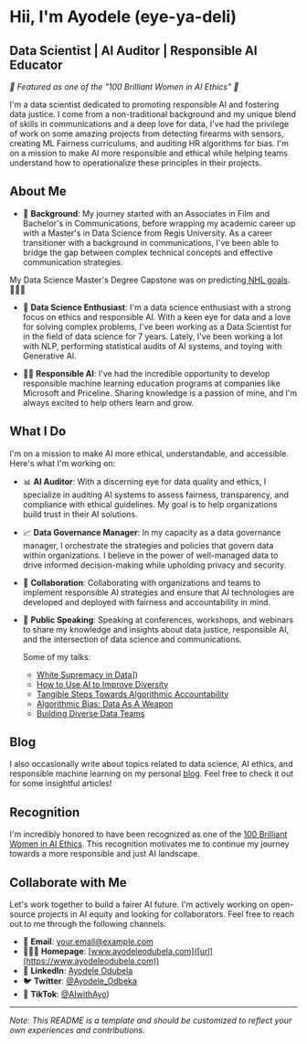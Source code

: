 
# Hii, I'm Ayodele (eye-ya-deli)

## Data Scientist | AI Auditor  | Responsible AI Educator

_🌟 Featured as one of the "100 Brilliant Women in AI Ethics" 🌟_

I'm a data scientist dedicated to promoting responsible AI and fostering data justice. I come from a non-traditional background and my unique blend of skills in communications and a deep love for data, I've had the privilege of work on some amazing projects from detecting firearms with sensors, creating ML Fairness curriculums, and auditing HR algorithms for bias. I'm on a mission to make AI more responsible and ethical while helping teams understand how to operationalize these principles in their projects.

## About Me

- 🧬 **Background**: My journey started with an Associates in Film and Bachelor's in Communications, before wrapping my academic career up with a Master's in Data Science from Regis University. As a career transitioner with a background in communications, I've been able to  bridge the gap between complex technical concepts and effective communication strategies.

My Data Science Master's Degree Capstone was on predicting[ NHL goals](https://github.com/Ayodeleohh/hockeyGoals). 🏒🥅🚨

- 🤖 **Data Science Enthusiast**: I'm a data science enthusiast with a strong focus on ethics and responsible AI. With a keen eye for data and a love for solving complex problems, I've been working as a Data Scientist for in the field of data science for 7 years. Lately, I've been working a lot with NLP, performing statistical audits of AI systems, and toying with Generative AI.

- 👩‍🏫 **Responsible AI**: I've had the incredible opportunity to develop responsible machine learning education programs at companies like Microsoft and Priceline. Sharing knowledge is a passion of mine, and I'm always excited to help others learn and grow.

## What I Do

I'm on a mission to make AI more ethical, understandable, and accessible. Here's what I'm working on:

- 📊 **AI Auditor**: With a discerning eye for data quality and ethics, I specialize in auditing AI systems to assess fairness, transparency, and compliance with ethical guidelines. My goal is to help organizations build trust in their AI solutions.
  
- 📈 **Data Governance Manager**: In my capacity as a data governance manager, I orchestrate the strategies and policies that govern data within organizations. I believe in the power of well-managed data to drive informed decision-making while upholding privacy and security.

- 🤝 **Collaboration**: Collaborating with organizations and teams to implement responsible AI strategies and ensure that AI technologies are developed and deployed with fairness and accountability in mind.

- 📢 **Public Speaking**: Speaking at conferences, workshops, and webinars to share my knowledge and insights about data justice, responsible AI, and the intersection of data science and communications.

  Some of my talks:
  - [White Supremacy in Data]([https://youtu.be/jete1vyYsuc?si=GCfgP0NTEB7gxJ5M)])
  - [How to Use AI to Improve Diversity]([https://youtu.be/2ZmwrxyK6Io?si=sQ84j72jtEfVw8Aj])
  - [Tangible Steps Towards Algorithmic Accountability]([https://youtu.be/DXD4FeeRETg?si=pTyTvSbRyC4QjMfV])
  - [Algorithmic Bias: Data As A Weapon]([https://youtu.be/SaVxBpCa490?si=uZinYHi7PmhtJhtO])
  - [Building Diverse Data Teams]([https://youtu.be/n_3xeBKinpQ?si=fNVrh3_7E_Uxgzkc])


## Blog
I also occasionally write about topics related to data science, AI ethics, and responsible machine learning on my personal [blog]([url](https://www.ayodeleodubela.com/blog)). Feel free to check it out for some insightful articles!

## Recognition

I'm incredibly honored to have been recognized as one of the [100 Brilliant Women in AI Ethics]([url](https://womeninaiethics.org/the-list/of-2021/)). This recognition motivates me to continue my journey towards a more responsible and just AI landscape.

## Collaborate with Me

Let's work together to build a fairer AI future. I'm actively working on open-source projects in AI equity and looking for collaborators.
Feel free to reach out to me through the following channels:

- 📧 **Email**: [your.email@example.com](mailto:your.email@example.com)
- 👩🏾‍💻 **Homepage**: [www.ayodeleodubela.com]([url](https://www.ayodeleodubela.com))
- 💼 **LinkedIn**: [Ayodele Odubela](https://www.linkedin.com/in/ayodele-odubela/)
- 🐦 **Twitter**: [@Ayodele_Odbeka](https://twitter.com/Ayodele_Odubela)
- 🎥 **TikTok**: [@AIwithAyo](https://www.tiktok.com/@aiwithayo))


---

*Note: This README is a template and should be customized to reflect your own experiences and contributions.*



